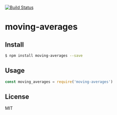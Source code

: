 [![Build Status](https://travis-ci.org/kaelzhang/moving-averages.svg?branch=master)](https://travis-ci.org/kaelzhang/moving-averages)
<!-- optional appveyor tst
[![Windows Build Status](https://ci.appveyor.com/api/projects/status/github/kaelzhang/moving-averages?branch=master&svg=true)](https://ci.appveyor.com/project/kaelzhang/moving-averages)
-->
<!-- optional npm version
[![NPM version](https://badge.fury.io/js/moving-averages.svg)](http://badge.fury.io/js/moving-averages)
-->
<!-- optional npm downloads
[![npm module downloads per month](http://img.shields.io/npm/dm/moving-averages.svg)](https://www.npmjs.org/package/moving-averages)
-->
<!-- optional dependency status
[![Dependency Status](https://david-dm.org/kaelzhang/moving-averages.svg)](https://david-dm.org/kaelzhang/moving-averages)
-->

# moving-averages

<!-- description -->

## Install

```sh
$ npm install moving-averages --save
```

## Usage

```js
const moving_averages = require('moving-averages')
```

## License

MIT
